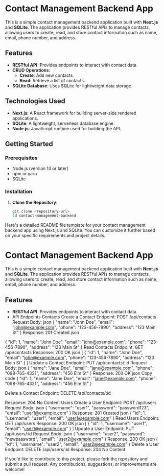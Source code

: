 # Contact Management Backend App

This is a simple contact management backend application built with **Next.js** and **SQLite**. The application provides RESTful APIs to manage contacts, allowing users to create, read, and store contact information such as name, email, phone number, and address.

## Features

- **RESTful API**: Provides endpoints to interact with contact data.
- **CRUD Operations**:
  - **Create**: Add new contacts.
  - **Read**: Retrieve a list of contacts.
- **SQLite Database**: Uses SQLite for lightweight data storage.

## Technologies Used

- **Next.js**: A React framework for building server-side rendered applications.
- **SQLite**: A lightweight, serverless database engine.
- **Node.js**: JavaScript runtime used for building the API.

## Getting Started

### Prerequisites

- Node.js (version 14 or later)
- npm or yarn
- SQLite

### Installation

1. **Clone the Repository**:

   ```bash
   git clone <repository-url>
   cd contact-management-backend

Here's a detailed README file template for your contact management backend app using Next.js and SQLite. You can customize it further based on your specific requirements and project details.

# Contact Management Backend App

This is a simple contact management backend application built with **Next.js** and **SQLite**. The application provides RESTful APIs to manage contacts, allowing users to create, read, and store contact information such as name, email, phone number, and address.

## Features

- **RESTful API**: Provides endpoints to interact with contact data.
- API Endpoints
Contacts
Create a Contact
Endpoint: POST /api/contacts
Request Body:
json
{
  "name": "John Doe",
  "email": "john@example.com",
  "phone": "123-456-7890",
  "address": "123 Main St"
}
Response:
201 Created
json

{
  "id": 1,
  "name": "John Doe",
  "email": "john@example.com",
  "phone": "123-456-7890",
  "address": "123 Main St"
}
Read Contacts
Endpoint: GET /api/contacts
Response:
200 OK
json
[
  {
    "id": 1,
    "name": "John Doe",
    "email": "john@example.com",
    "phone": "123-456-7890",
    "address": "123 Main St"
  }
]
Update a Contact
Endpoint: PUT /api/contacts/:id
Request Body:
json
{
  "name": "Jane Doe",
  "email": "jane@example.com",
  "phone": "098-765-4321",
  "address": "456 Elm St"
}
Response:
200 OK
json
Copy code
{
  "id": 1,
  "name": "Jane Doe",
  "email": "jane@example.com",
  "phone": "098-765-4321",
  "address": "456 Elm St"
}

Delete a Contact
Endpoint: DELETE /api/contacts/:id

Response:
204 No Content
Users
Create a User
Endpoint: POST /api/users
Request Body:
json
{
  "username": "user1",
  "password": "password123",
  "email": "user1@example.com"
}
Response:
201 Created
json
{
  "id": 1,
  "username": "user1",
  "email": "user1@example.com"
}
Read Users
Endpoint: GET /api/users
Response:
200 OK
json
[
  {
    "id": 1,
    "username": "user1",
    "email": "user1@example.com"
  }
]
Update a User
Endpoint: PUT /api/users/:id
Request Body:
json
{
  "username": "user2",
  "password": "newpassword",
  "email": "user2@example.com"
}
Response:
200 OK
json
{
  "id": 1,
  "username": "user2",
  "email": "user2@example.com"
}
Delete a User
Endpoint: DELETE /api/users/:id
Response:
204 No Content

If you'd like to contribute to this project, please fork the repository and submit a pull request. Any contributions, suggestions, or improvements are welcome!
